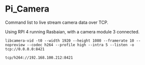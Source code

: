 # Pi_Camera

Command list to live stream camera data over TCP.

Using RPI 4 running Rasbaian, with a camera module 3 connected.

```
libcamera-vid -t0 --width 1920 --height 1080 --framerate 10 --nopreview --codec h264 --profile high --intra 5 --listen -o tcp://0.0.0.0:8421
```

```
tcp/h264://192.168.100.212:8421
```

